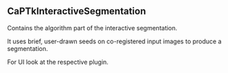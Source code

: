## CaPTkInteractiveSegmentation

Contains the algorithm part of the interactive segmentation. 

It uses brief, user-drawn seeds on co-registered input images to produce a segmentation.

For UI look at the respective plugin.